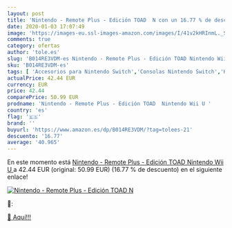 ```yaml
---
layout: post
title: 'Nintendo - Remote Plus - Edición TOAD  N con un 16.77 % de descuento'
date: 2020-01-03 17:07:49
image: 'https://images-eu.ssl-images-amazon.com/images/I/41v2kHRInmL._SL400_.jpg'
comments: true
category: ofertas
author: 'tole.es'
slug: 'B014RE3VDM-es Nintendo - Remote Plus - Edición TOAD Nintendo Wii U'
sku: 'B014RE3VDM-es'
tags: [ 'Accesorios para Nintendo Switch','Consolas Nintendo Switch','Hardware y juegos para Nintendo Switch','Juegos para Nintendo Switch','Mandos para Nintendo Switch','Videojuegos','nintendo', ]
actualPrice: 42.44 EUR
currency: EUR
price: 42.44
comparePrice: 50.99 EUR
prodname: 'Nintendo - Remote Plus - Edición TOAD  Nintendo Wii U '
country: 'es'
flag: '🇪🇸'
brand: ''
buyurl: 'https://www.amazon.es/dp/B014RE3VDM/?tag=tolees-21'
descuento: '16.77'
average: '40.965'
---
```


En este momento está [Nintendo - Remote Plus - Edición TOAD  Nintendo Wii U ](https://www.amazon.es/dp/B014RE3VDM/?tag=tolees-21) a 42.44 EUR (original: 50.99 EUR) (16.77 %  de descuento) en el siguiente enlace!

[![Nintendo - Remote Plus - Edición TOAD  N](https://images-eu.ssl-images-amazon.com/images/I/41v2kHRInmL._SL400_.jpg)](https://www.amazon.es/dp/B014RE3VDM/?tag=tolees-21)

🔎:


[🛒 Aquí!!!](https://www.amazon.es/dp/B014RE3VDM/?tag=tolees-21)
